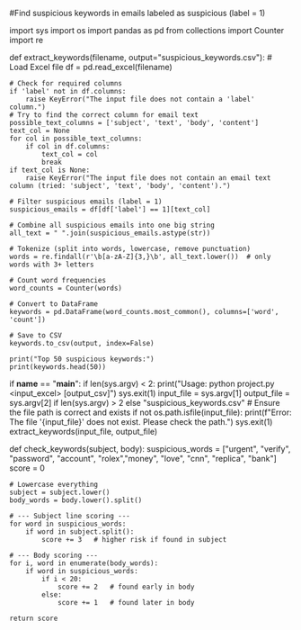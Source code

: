 #Find suspicious keywords in emails labeled as suspicious (label = 1)

import sys
import os
import pandas as pd
from collections import Counter
import re

def extract_keywords(filename, output="suspicious_keywords.csv"):
    # Load Excel file
    df = pd.read_excel(filename)

    # Check for required columns
    if 'label' not in df.columns:
        raise KeyError("The input file does not contain a 'label' column.")
    # Try to find the correct column for email text
    possible_text_columns = ['subject', 'text', 'body', 'content']
    text_col = None
    for col in possible_text_columns:
        if col in df.columns:
            text_col = col
            break
    if text_col is None:
        raise KeyError("The input file does not contain an email text column (tried: 'subject', 'text', 'body', 'content').")

    # Filter suspicious emails (label = 1)
    suspicious_emails = df[df['label'] == 1][text_col]

    # Combine all suspicious emails into one big string
    all_text = " ".join(suspicious_emails.astype(str))

    # Tokenize (split into words, lowercase, remove punctuation)
    words = re.findall(r'\b[a-zA-Z]{3,}\b', all_text.lower())  # only words with 3+ letters

    # Count word frequencies
    word_counts = Counter(words)

    # Convert to DataFrame
    keywords = pd.DataFrame(word_counts.most_common(), columns=['word', 'count'])

    # Save to CSV
    keywords.to_csv(output, index=False)

    print("Top 50 suspicious keywords:")
    print(keywords.head(50))

if __name__ == "__main__":
    if len(sys.argv) < 2:
        print("Usage: python project.py <input_excel> [output_csv]")
        sys.exit(1)
    input_file = sys.argv[1]
    output_file = sys.argv[2] if len(sys.argv) > 2 else "suspicious_keywords.csv"
    # Ensure the file path is correct and exists
    if not os.path.isfile(input_file):
        print(f"Error: The file '{input_file}' does not exist. Please check the path.")
        sys.exit(1)
    extract_keywords(input_file, output_file)



def check_keywords(subject, body):
    suspicious_words = ["urgent", "verify", "password", "account", "rolex","money", "love", "cnn", "replica", "bank"]
    score = 0
    
    # Lowercase everything
    subject = subject.lower()
    body_words = body.lower().split()
    
    # --- Subject line scoring ---
    for word in suspicious_words:
        if word in subject.split():
            score += 3   # higher risk if found in subject
    
    # --- Body scoring ---
    for i, word in enumerate(body_words):
        if word in suspicious_words:
            if i < 20:  
                score += 2   # found early in body
            else:
                score += 1   # found later in body
    
    return score


